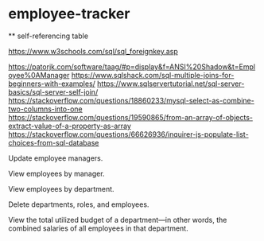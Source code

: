# employee-tracker

** self-referencing table

https://www.w3schools.com/sql/sql_foreignkey.asp

https://patorjk.com/software/taag/#p=display&f=ANSI%20Shadow&t=Employee%0AManager
https://www.sqlshack.com/sql-multiple-joins-for-beginners-with-examples/
https://www.sqlservertutorial.net/sql-server-basics/sql-server-self-join/
https://stackoverflow.com/questions/18860233/mysql-select-as-combine-two-columns-into-one
https://stackoverflow.com/questions/19590865/from-an-array-of-objects-extract-value-of-a-property-as-array
https://stackoverflow.com/questions/66626936/inquirer-js-populate-list-choices-from-sql-database

Update employee managers.

View employees by manager.

View employees by department.

Delete departments, roles, and employees.

View the total utilized budget of a department—in other words, the combined salaries of all employees in that department.